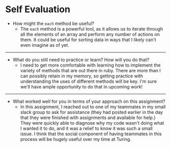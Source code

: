 # Self Evaluation

- How might the `each` method be useful?
  * The `each` method is a powerful tool, as it allows us to iterate through all the elements of an array and perform any number of actions on them. It could be useful for sorting data in ways that I likely can't even imagine as of yet.
---
- What do you still need to practice or learn? How will you do that?
  * I need to get more comfortable with learning how to implement the variety of methods that are out there in ruby. There are more than I can possibly retain in my memory, so getting practice with understanding the uses of different methods will be key. I'm sure we'll have ample opportunity to do that in upcoming work!
---
- What worked well for you in terms of your approach on this
assignment?
  * In this assignment, I reached out to one of my teammates in my small slack group to ask for assistance (they had posted earlier in the day that they were finished with assignments and available for help.) They were quickly able to diagnose why my code wasn't doing what I wanted it to do, and it was a relief to know it was such a small issue. I think that the social component of having teammates in this process will be hugely useful over my time at Turing.
  
